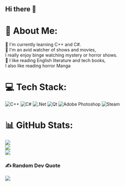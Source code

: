 ## Hi there 👋

# 💫 About Me:
🌱 I'm currently learning C++ and C#.<br>🎥 I'm an avid watcher of shows and movies,<br>I really enjoy binge watching mystery or horror shows.<br>📕 I like reading English literature and tech books,<br>I also like reading horror Manga 


# 💻 Tech Stack:
![C++](https://img.shields.io/badge/c++-%2300599C.svg?style=for-the-badge&logo=c%2B%2B&logoColor=white) ![C#](https://img.shields.io/badge/c%23-%23239120.svg?style=for-the-badge&logo=csharp&logoColor=white) ![.Net](https://img.shields.io/badge/.NET-5C2D91?style=for-the-badge&logo=.net&logoColor=white) ![Qt](https://img.shields.io/badge/Qt-%23217346.svg?style=for-the-badge&logo=Qt&logoColor=white) ![Adobe Photoshop](https://img.shields.io/badge/adobe%20photoshop-%2331A8FF.svg?style=for-the-badge&logo=adobe%20photoshop&logoColor=white) ![Steam](https://img.shields.io/badge/steam-%23000000.svg?style=for-the-badge&logo=steam&logoColor=white)
# 📊 GitHub Stats:
![](https://github-readme-stats.vercel.app/api?username=Bin0Ary&theme=midnight-purple&hide_border=false&include_all_commits=true&count_private=false)<br/>
![](https://github-readme-streak-stats.herokuapp.com/?user=Bin0Ary&theme=midnight-purple&hide_border=false)<br/>
![](https://github-readme-stats.vercel.app/api/top-langs/?username=Bin0Ary&theme=midnight-purple&hide_border=false&include_all_commits=true&count_private=false&layout=compact)

### ✍️ Random Dev Quote
![](https://quotes-github-readme.vercel.app/api?type=horizontal&theme=tokyonight)

<!-- Proudly created with GPRM ( https://gprm.itsvg.in ) -->
